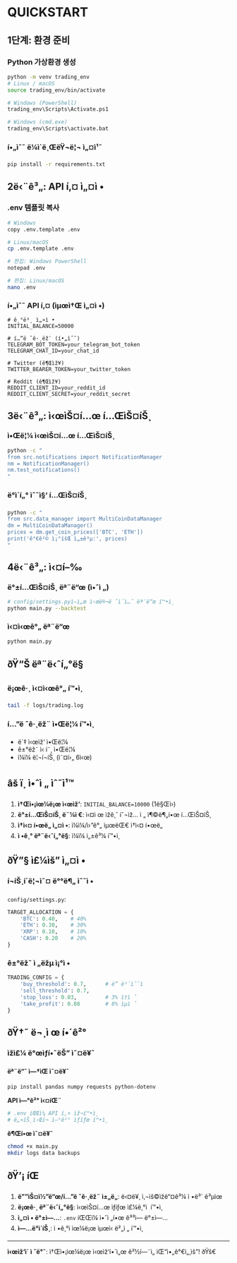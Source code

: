 # QUICKSTART

## 1단계: 환경 준비

### Python 가상환경 생성
```bash
python -m venv trading_env
# Linux / macOS
source trading_env/bin/activate

# Windows (PowerShell)
trading_env\Scripts\Activate.ps1

# Windows (cmd.exe)
trading_env\Scripts\activate.bat
```

### í•„ìˆ˜ ë¼ì´ë¸ŒëŸ¬ë¦¬ ì„¤ì¹˜
```bash
pip install -r requirements.txt
```

## 2ë‹¨ê³„: API í‚¤ ì„¤ì •

### .env 템플릿 복사
```bash
# Windows
copy .env.template .env

# Linux/macOS
cp .env.template .env

# 편집: Windows PowerShell
notepad .env

# 편집: Linux/macOS
nano .env
```

### í•„ìˆ˜ API í‚¤ (ìµœì†Œ ì„¤ì •)
```env
# ê¸°ë³¸ ì„¤ì •
INITIAL_BALANCE=50000

# í…”ë ˆê·¸ëž¨ (í•„ìˆ˜)
TELEGRAM_BOT_TOKEN=your_telegram_bot_token
TELEGRAM_CHAT_ID=your_chat_id

# Twitter (ê¶Œìž¥)
TWITTER_BEARER_TOKEN=your_twitter_token

# Reddit (ê¶Œìž¥) 
REDDIT_CLIENT_ID=your_reddit_id
REDDIT_CLIENT_SECRET=your_reddit_secret
```

## 3ë‹¨ê³„: ì‹œìŠ¤í…œ í…ŒìŠ¤íŠ¸

### ì•Œë¦¼ ì‹œìŠ¤í…œ í…ŒìŠ¤íŠ¸
```bash
python -c "
from src.notifications import NotificationManager
nm = NotificationManager()
nm.test_notifications()
"
```

### ë°ì´í„° ìˆ˜ì§‘ í…ŒìŠ¤íŠ¸
```bash
python -c "
from src.data_manager import MultiCoinDataManager
dm = MultiCoinDataManager()
prices = dm.get_coin_prices(['BTC', 'ETH'])
print('ê°€ê²© ì¡°íšŒ ì„±ê³µ:', prices)
"
```

## 4ë‹¨ê³„: ì‹¤í–‰

### ë°±í…ŒìŠ¤íŠ¸ ëª¨ë“œ (ì•ˆì „)
```bash
# config/settings.pyì—ì„œ ì‹œë®¬ë ˆì´ì…˜ ëª¨ë“œ í™•ì¸
python main.py --backtest
```

### ì‹¤ì‹œê°„ ëª¨ë“œ
```bash
python main.py
```

## ðŸ“Š ëª¨ë‹ˆí„°ë§

### ë¡œê·¸ ì‹¤ì‹œê°„ í™•ì¸
```bash
tail -f logs/trading.log
```

### í…”ë ˆê·¸ëž¨ ì•Œë¦¼ í™•ì¸
- ë´‡ ì‹œìž‘ ì•Œë¦¼
- ê±°ëž˜ ì‹ í˜¸ ì•Œë¦¼
- ì¼ì¼ ë¦¬í¬íŠ¸ (ì˜¤í›„ 6ì‹œ)

## âš ï¸ ì•ˆì „ ìˆ˜ì¹™

1. **ì†Œì•¡ìœ¼ë¡œ ì‹œìž‘**: `INITIAL_BALANCE=10000` (1ë§Œì›)
2. **ë°±í…ŒìŠ¤íŠ¸ ë¨¼ì €**: ì‹¤ì œ ìžê¸ˆ íˆ¬ìž… ì „ ì¶©ë¶„í•œ í…ŒìŠ¤íŠ¸
3. **ì†ì‹¤ í•œë„ ì„¤ì •**: ì¼ì¼/ì›”ê°„ ìµœëŒ€ ì†ì‹¤ í•œë„
4. **ì •ê¸° ëª¨ë‹ˆí„°ë§**: ì¼ì¼ ì„±ê³¼ í™•ì¸

## ðŸ”§ ì£¼ìš” ì„¤ì •

### í¬íŠ¸í´ë¦¬ì˜¤ ë°°ë¶„ ìˆ˜ì •
`config/settings.py`:
```python
TARGET_ALLOCATION = {
    'BTC': 0.40,    # 40%
    'ETH': 0.30,    # 30% 
    'XRP': 0.10,    # 10%
    'CASH': 0.20    # 20%
}
```

### ê±°ëž˜ ì „ëžµ ì¡°ì •
```python
TRADING_CONFIG = {
    'buy_threshold': 0.7,      # ë” ë³´ìˆ˜ì 
    'sell_threshold': 0.7,
    'stop_loss': 0.03,         # 3% ì†ì ˆ
    'take_profit': 0.08        # 8% ìµì ˆ
}
```

## ðŸ†˜ ë¬¸ì œ í•´ê²°

### ìžì£¼ ë°œìƒí•˜ëŠ” ì˜¤ë¥˜

**ëª¨ë“ˆ ì—†ìŒ ì˜¤ë¥˜**
```bash
pip install pandas numpy requests python-dotenv
```

**API ì—°ê²° ì‹¤íŒ¨**
```bash
# .env íŒŒì¼ API í‚¤ ìž¬í™•ì¸
# ë„¤íŠ¸ì›Œí¬ ì—°ê²° ìƒíƒœ í™•ì¸
```

**ê¶Œí•œ ì˜¤ë¥˜** 
```bash
chmod +x main.py
mkdir logs data backups
```

## ðŸ’¡ íŒ

1. **ë””ìŠ¤ì½”ë“œ/í…”ë ˆê·¸ëž¨ ì±„ë„**: ë‹¤ë¥¸ ì‚¬ìš©ìžë“¤ê³¼ ì •ë³´ ê³µìœ 
2. **ë¡œê·¸ ëª¨ë‹ˆí„°ë§**: ì‹œìŠ¤í…œ ìƒíƒœ ì£¼ê¸°ì  í™•ì¸  
3. **ì„¤ì • ë°±ì—…**: `.env` íŒŒì¼ ì•ˆì „í•œ ê³³ì— ë°±ì—…
4. **ì—…ë°ì´íŠ¸**: ì •ê¸°ì ìœ¼ë¡œ ìµœì‹  ë²„ì „ í™•ì¸

---
**ì‹œìž‘ì´ ì ˆë°˜**: ì†Œì•¡ìœ¼ë¡œ ì‹œìž‘í•´ì„œ ê²½í—˜ì„ ìŒ“ì•„ê°€ì„¸ìš”! ðŸš€